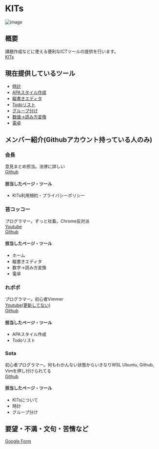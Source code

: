 # KITs 

![image](https://www.kits-tools.net/assets/images/logo.png)

## 概要
課題作成などに使える便利なICTツールの提供を行います。\
[KITs](https://kits-tools.net/)

## 現在提供しているツール
- [時計](https://www.kits-tools.net/clock.html)
- [APAスタイル作成](https://www.kits-tools.net/apa.html)
- [縦書きエディタ](https://www.kits-tools.net/vertical.html)
- [Todoリスト](https://www.kits-tools.net/todo.html)
- [グループ分け](https://www.kits-tools.net/group.html)
- [数値→読み方変換](https://www.kits-tools.net/number.html)
- [電卓](https://www.kits-tools.net/calculator.html)

## メンバー紹介(Githubアカウント持っている人のみ)
### 会長
意見まとめ担当。法律に詳しい\
[Github](https://github.com/Lapis-Lazward)
#### 担当したページ・ツール
- KITs利用規約・プライバシーポリシー
### 苔コッコー
プログラマー。ずっと社畜。Chrome反対派\
[Youtube](https://www.youtube.com/@Koke-coco)\
[Github](https://github.com/Kokecoco)
#### 担当したページ・ツール
- ホーム
- 縦書きエディタ
- 数字→読み方変換
- 電卓
### れポポ
プログラマー。初心者Vimmer\
[Youtube(更新してない)](https://www.youtube.com/@repopo)\
[Github](https://github.com/YouTuber-repopo)
#### 担当したページ・ツール
- APAスタイル作成
- Todoリスト
### Sota
初心者プログラマー。何もわかんない状態からいきなりWSL Ubuntu, Github, Vimを押し付けられてる\
[Github](https://github.com/Sota000-1)
#### 担当したページ・ツール
- KITsについて
- 時計
- グループ分け

## 要望・不満・文句・苦情など
[Google Form](https://docs.google.com/forms/d/e/1FAIpQLSfQ2HDfz_z1-7AvMsCKL42T2aQ3MfVlV3py0MHhBq5122tbOw/formrestricted)
